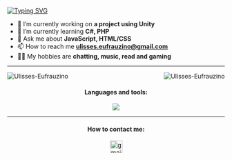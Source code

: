[![Typing SVG](https://readme-typing-svg.herokuapp.com/?color=00FA9A&size=35&center=true&vCenter=true&width=1000&lines=HELLO,+My+name+is+Ulisses;I'm+18+years+old;I'm+from+Brazil;I'm+a+Developing;Be+Welcome!+:%29)](https://git.io/typing-svg)

- 🔭 I’m currently working on **a project using Unity**
- 🌱 I’m currently learning **C#, PHP**
- 💬 Ask me about **JavaScript, HTML/CSS**
- 📫 How to reach me **ulisses.eufrauzino@gmail.com**
- 👨‍💻 My hobbies are **chatting, music, read and gaming**

<hr>

<p><img align="right" src="https://github-readme-stats.vercel.app/api/top-langs?username=Ulisses-Eufrauzino&show_icons=true&theme=github_dark&locale=en&layout=compact&border_radius=20&title_color=00FA9A" alt="Ulisses-Eufrauzino" /></p>
<p><img align="center" src="https://github-readme-stats.vercel.app/api?username=Ulisses-Eufrauzino&show_icons=true&theme=github_dark&locale=en&border_radius=20&title_color=00FA9A&icon_color=32CD32" alt="Ulisses-Eufrauzino" /></p>

<h4 align="center">Languages and tools:</h4>

<p align="center">
  <a href="https://skillicons.dev">
    <img src="https://skillicons.dev/icons?i=js,html,css,unity,vscode" />
  </a>
</p>

<hr>
<h4 align="center">How to contact me:</h4>
<div align="center">
  <a href="https://mail.google.com/mail/u/0/?fs=1&to=ulisses.eufrauzino@gmail.com&tf=cm" target="_blank">
    <img src="https://img.shields.io/static/v1?message=Gmail&logo=gmail&label=&color=D14836&logoColor=white&labelColor=&style=for-the-badge" height="29" alt="gmail logo"  />
  </a>
</div>
